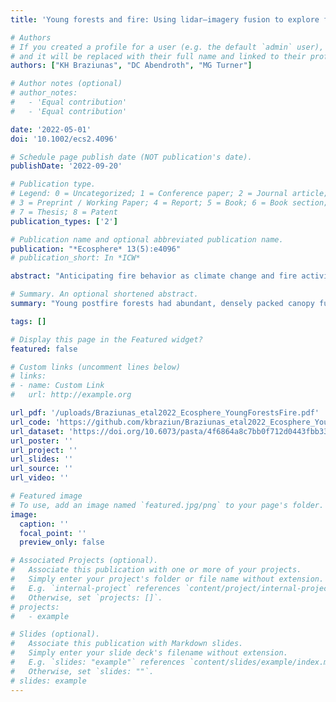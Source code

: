 ```yaml
---
title: 'Young forests and fire: Using lidar–imagery fusion to explore fuels and burn severity in a subalpine forest reburn'

# Authors
# If you created a profile for a user (e.g. the default `admin` user), write the username (folder name) here
# and it will be replaced with their full name and linked to their profile.
authors: ["KH Braziunas", "DC Abendroth", "MG Turner"]

# Author notes (optional)
# author_notes:
#   - 'Equal contribution'
#   - 'Equal contribution'

date: '2022-05-01'
doi: '10.1002/ecs2.4096'

# Schedule page publish date (NOT publication's date).
publishDate: '2022-09-20'

# Publication type.
# Legend: 0 = Uncategorized; 1 = Conference paper; 2 = Journal article;
# 3 = Preprint / Working Paper; 4 = Report; 5 = Book; 6 = Book section;
# 7 = Thesis; 8 = Patent
publication_types: ['2']

# Publication name and optional abbreviated publication name.
publication: "*Ecosphere* 13(5):e4096"
# publication_short: In *ICW*

abstract: "Anticipating fire behavior as climate change and fire activity accelerate is an increasingly pressing management challenge in fire-prone landscapes. In subalpine forests adapted to infrequent, stand-replacing fire, self-limitation of burn severity in short-interval fire is incompletely understood. Spatially explicit fuels data can support assessments of landscape-scale fire risk and fuel feedbacks on burn severity. For a ~1450-km2 largely forested landscape in the US Northern Rocky Mountains, we used airborne lidar and imagery to predict and map canopy and surface fuels. In a fire that burned mature (>125-year-old) and also reburned young (~30-year-old) subalpine forest, we then asked: (1) How do prefire fuels and burn severity compare between young and mature forests that burned under similar fire weather conditions? (2) How well do prefire fuels and forest structure predict burn severity under extreme versus moderate fire weather? Lidar–imagery fusion predicted fuel characteristics with high accuracy across forest and shrubland vegetation. Young postfire forests had abundant, densely packed canopy fuels, and both young and mature forests had similar canopy fuel loads and coarse wood biomass. Under similar weather conditions, young and mature forests burned at similar severity. Overall, fuels were weak predictors of burn severity and, surprisingly, better predicted severity under extreme rather than moderate fire weather. Our findings are relevant for subalpine landscapes increasingly dominated by young lodgepole pine (Pinus contorta var. latifolia) forests vulnerable to short-interval fire and provide a benchmark to assess how fuels influence burn severity in future fires. Fire managers should continually reassess fuels and update expectations about fire behavior as landscapes change. Although recovering postfire forests can limit fire spread and severity for a period of time, our results suggest that young subalpine forests in the Northern Rocky Mountains have sufficient fuel loads to burn at high severity and should not be considered effective fire breaks."

# Summary. An optional shortened abstract.
summary: "Young postfire forests had abundant, densely packed canopy fuels, and both young and mature forests had similar canopy fuel loads and coarse wood biomass. Under similar weather conditions, young and mature forests burned at similar severity. Overall, fuels were weak predictors of burn severity and, surprisingly, better predicted severity under extreme rather than moderate fire weather."

tags: []

# Display this page in the Featured widget?
featured: false

# Custom links (uncomment lines below)
# links:
# - name: Custom Link
#   url: http://example.org

url_pdf: '/uploads/Braziunas_etal2022_Ecosphere_YoungForestsFire.pdf'
url_code: 'https://github.com/kbraziun/Braziunas_etal2022_Ecosphere_YoungForestsFire'
url_dataset: 'https://doi.org/10.6073/pasta/4f6864a8c7bb0f712d0443fbb334c73e'
url_poster: ''
url_project: ''
url_slides: ''
url_source: ''
url_video: ''

# Featured image
# To use, add an image named `featured.jpg/png` to your page's folder.
image:
  caption: ''
  focal_point: ''
  preview_only: false

# Associated Projects (optional).
#   Associate this publication with one or more of your projects.
#   Simply enter your project's folder or file name without extension.
#   E.g. `internal-project` references `content/project/internal-project/index.md`.
#   Otherwise, set `projects: []`.
# projects:
#   - example

# Slides (optional).
#   Associate this publication with Markdown slides.
#   Simply enter your slide deck's filename without extension.
#   E.g. `slides: "example"` references `content/slides/example/index.md`.
#   Otherwise, set `slides: ""`.
# slides: example
---
```


